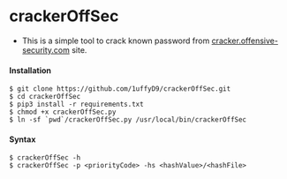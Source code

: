 # crackerOffSec

* This is a simple tool to crack known password from [cracker.offensive-security.com](http://cracker.offensive-security.com/index.php) site.

#### Installation
```
$ git clone https://github.com/1uffyD9/crackerOffSec.git
$ cd crackerOffSec
$ pip3 install -r requirements.txt
$ chmod +x crackerOffSec.py
$ ln -sf `pwd`/crackerOffSec.py /usr/local/bin/crackerOffSec
```

#### Syntax
```
$ crackerOffSec -h 
$ crackerOffSec -p <priorityCode> -hs <hashValue>/<hashFile>
```
